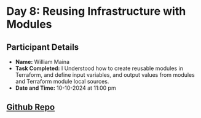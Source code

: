 # Day 8: Reusing Infrastructure with Modules

## Participant Details

- **Name:** William Maina
- **Task Completed:**  I Understood how to create reusable modules in Terraform, and define input variables, and output values from modules and Terraform module local sources.
- **Date and Time:** 10-10-2024 at 11:00 pm 

## [Github Repo](https://github.com/william-me/Create-a-VPC-Public-Subnet-Route-table-and-an-EC2-instance-using-modules-local-modules/tree/master)
